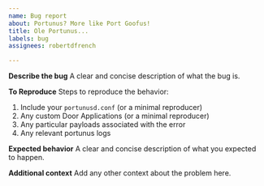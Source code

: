 ```yaml
---
name: Bug report
about: Portunus? More like Port Goofus!
title: Ole Portunus...
labels: bug
assignees: robertdfrench

---
```


**Describe the bug**
A clear and concise description of what the bug is.

**To Reproduce**
Steps to reproduce the behavior:
1. Include your `portunusd.conf` (or a minimal reproducer)
2. Any custom Door Applications (or a minimal reproducer)
3. Any particular payloads associated with the error
4. Any relevant portunus logs

**Expected behavior**
A clear and concise description of what you expected to happen.

**Additional context**
Add any other context about the problem here.
